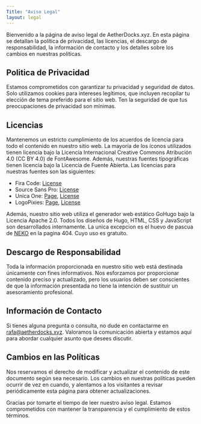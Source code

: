 ```yaml
---
Title: "Aviso Legal"
layout: legal
---
```


Bienvenido a la página de aviso legal de AetherDocks.xyz. En esta página se detallan la política de privacidad, las licencias, el descargo de responsabilidad, la información de contacto y los detalles sobre los cambios en nuestras políticas.

## Politica de Privacidad
Estamos comprometidos con garantizar tu privacidad y seguridad de datos. Solo utilizamos cookies para intereses legítimos, que incluyen recopilar tu elección de tema preferido para el sitio web. Ten la seguridad de que tus preocupaciones de privacidad son mínimas.

## Licencias
Mantenemos un estricto cumplimiento de los acuerdos de licencia para todo el contenido en nuestro sitio web. La mayoría de los íconos utilizados tienen licencia bajo la Licencia Internacional Creative Commons Atribución 4.0 (CC BY 4.0) de FontAwesome. Además, nuestras fuentes tipográficas tienen licencia bajo la Licencia de Fuente Abierta. Las licencias para nuestras fuentes son las siguientes:

- Fira Code: [License](https://github.com/tonsky/FiraCode/blob/master/LICENSE)
- Source Sans Pro: [License](https://www.fontsquirrel.com/license/source-sans-pro)
- Unica One: [Page](https://fonts.google.com/specimen/Unica+One/about), [License](https://scripts.sil.org/cms/scripts/page.php?site_id=nrsi&id=OFL)
- LogoPixies: [Page](https://www.fontspace.com/logopixies-font-f40772), [License](https://www.fontspace.com/help#license-3)

Además, nuestro sitio web utiliza el generador web estático GoHugo bajo la Licencia Apache 2.0. Todos los diseños de Hugo, HTML, CSS y JavaScript son desarrollados internamente. La unica excepcion es el huevo de pascua de [NEKO](https://webneko.net) en la pagina 404. Cuyo uso es gratuito.

## Descargo de Responsabilidad
Toda la información proporcionada en nuestro sitio web está destinada únicamente con fines informativos. Nos esforzamos por proporcionar contenido preciso y actualizado, pero los usuarios deben ser conscientes de que la información presentada no tiene la intención de sustituir un asesoramiento profesional.

## Información de Contacto
Si tienes alguna pregunta o consulta, no dude en contactarme en rafa@aetherdocks.xyz. Valoramos la comunicación abierta y estamos aquí para abordar cualquier asunto que desees discutir.

## Cambios en las Políticas
Nos reservamos el derecho de modificar y actualizar el contenido de este documento según sea necesario. Los cambios en nuestras políticas pueden ocurrir de vez en cuando, y alentamos a los visitantes a revisar periódicamente esta página para obtener actualizaciones.

Gracias por tomarte el tiempo de leer nuestro aviso legal. Estamos comprometidos con mantener la transparencia y el cumplimiento de estos términos.
